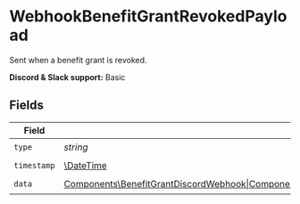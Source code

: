 # WebhookBenefitGrantRevokedPayload

Sent when a benefit grant is revoked.

**Discord & Slack support:** Basic


## Fields

| Field                                                                                                                                                                                                                                                                                                       | Type                                                                                                                                                                                                                                                                                                        | Required                                                                                                                                                                                                                                                                                                    | Description                                                                                                                                                                                                                                                                                                 | Example                                                                                                                                                                                                                                                                                                     |
| ----------------------------------------------------------------------------------------------------------------------------------------------------------------------------------------------------------------------------------------------------------------------------------------------------------- | ----------------------------------------------------------------------------------------------------------------------------------------------------------------------------------------------------------------------------------------------------------------------------------------------------------- | ----------------------------------------------------------------------------------------------------------------------------------------------------------------------------------------------------------------------------------------------------------------------------------------------------------- | ----------------------------------------------------------------------------------------------------------------------------------------------------------------------------------------------------------------------------------------------------------------------------------------------------------- | ----------------------------------------------------------------------------------------------------------------------------------------------------------------------------------------------------------------------------------------------------------------------------------------------------------- |
| `type`                                                                                                                                                                                                                                                                                                      | *string*                                                                                                                                                                                                                                                                                                    | :heavy_check_mark:                                                                                                                                                                                                                                                                                          | N/A                                                                                                                                                                                                                                                                                                         | benefit_grant.revoked                                                                                                                                                                                                                                                                                       |
| `timestamp`                                                                                                                                                                                                                                                                                                 | [\DateTime](https://www.php.net/manual/en/class.datetime.php)                                                                                                                                                                                                                                               | :heavy_check_mark:                                                                                                                                                                                                                                                                                          | N/A                                                                                                                                                                                                                                                                                                         |                                                                                                                                                                                                                                                                                                             |
| `data`                                                                                                                                                                                                                                                                                                      | [Components\BenefitGrantDiscordWebhook\|Components\BenefitGrantCustomWebhook\|Components\BenefitGrantGitHubRepositoryWebhook\|Components\BenefitGrantDownloadablesWebhook\|Components\BenefitGrantLicenseKeysWebhook\|Components\BenefitGrantMeterCreditWebhook](../../Models/Components/BenefitGrantWebhook.md) | :heavy_check_mark:                                                                                                                                                                                                                                                                                          | N/A                                                                                                                                                                                                                                                                                                         |                                                                                                                                                                                                                                                                                                             |
